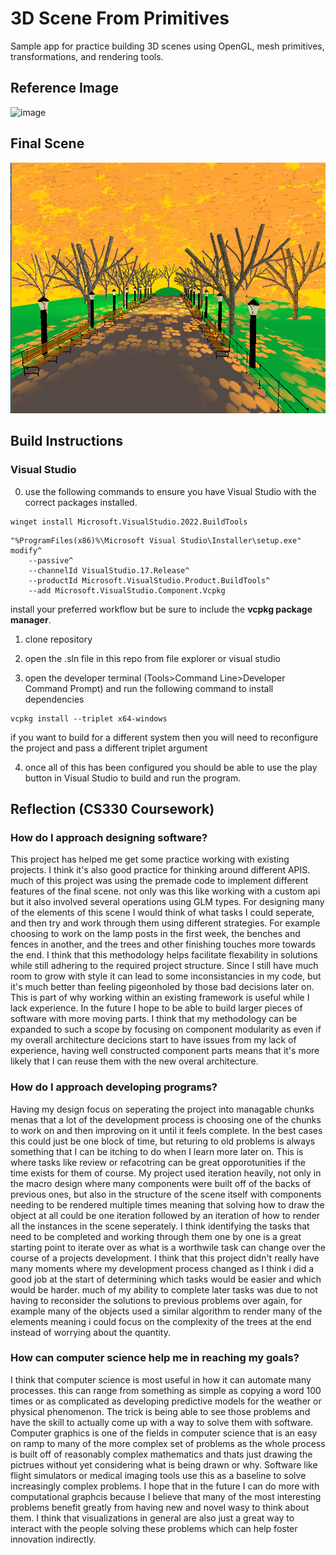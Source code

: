 # 3D Scene From Primitives 
Sample app for practice building 3D scenes using OpenGL, mesh primitives, transformations, and rendering tools.

## Reference Image

![image](./Project%20target%20image.png)

## Final Scene

![image](./Screenshot%202024-12-18%20212013.png)

## Build Instructions

### Visual Studio 

 0. use the following commands to ensure you have Visual Studio with the correct packages installed.

 ```
 winget install Microsoft.VisualStudio.2022.BuildTools 
 ```
 ```
 "%ProgramFiles(x86)%\Microsoft Visual Studio\Installer\setup.exe" modify^
     --passive^
     --channelId VisualStudio.17.Release^
     --productId Microsoft.VisualStudio.Product.BuildTools^
     --add Microsoft.VisualStudio.Component.Vcpkg
 ```
 install your preferred workflow but be sure to include the **vcpkg package manager**.

 1. clone repository

 2. open the .sln file in this repo from file explorer or visual studio

 3. open the developer terminal (Tools>Command Line>Developer Command Prompt) and run the following command to install dependencies
 
 ```
 vcpkg install --triplet x64-windows
 ```
 if you want to build for a different system then you will need to reconfigure the project and pass a different triplet argument

  4. once all of this has been configured you should be able to use the play button in Visual Studio to build and run the program.

## Reflection (CS330 Coursework)

### How do I approach designing software?

This project has helped me get some practice working with existing projects. I think it's also good practice for thinking around different APIS. much of this project was using the premade code to implement different features of the final scene. not only was this like working with a custom api but it also involved several operations using GLM types.
For designing many of the elements of this scene I would think of what tasks I could seperate, and then try and work through them using different strategies. For example choosing to work on the lamp posts in the first week, the benches and fences in another, and the trees and other finishing touches more towards the end. I think that this methodology helps facilitate flexability in solutions while still adhering to the required project structure. Since I still have much room to grow with style it can lead to some inconsistancies in my code, but it's much better than feeling pigeonholed by those bad decisions later on. This is part of why working within an existing framework is useful while I lack experience.
In the future I hope to be able to build larger pieces of software with more moving parts. I think that my methodology can be expanded to such a scope by focusing on component modularity as even if my overall architecture decicions start to have issues from my lack of experience, having well constructed component parts means that it's more likely that I can reuse them with the new overal architecture.

### How do I approach developing programs?

Having my design focus on seperating the project into managable chunks menas that a lot of the development process is choosing one of the chunks to work on and then improving on it until it feels complete. In the best cases this could just be one block of time, but returing to old problems is always something that I can be itching to do when I learn more later on. This is where tasks like review or refacotring can be great opporotunities if the time exists for them of course.
My project used iteration heavily, not only in the macro design where many components were built off of the backs of previous ones, but also in the structure of the scene itself with components needing to be rendered multiple times meaning that solving how to draw the object at all could be one iteration followed by an iteration of how to render all the instances in the scene seperately. I think identifying the tasks that need to be completed and working through them one by one is a great starting point to iterate over as what is a worthwile task can change over the course of a projects development.
I think that this project didn't really have many moments where my development process changed as I think i did a good job at the start of determining which tasks would be easier and which would be harder. much of my ability to complete later tasks was due to not having to reconsider the solutions to previous problems over again, for example many of the objects used a similar algorithm to render many of the elements meaning i could focus on the complexity of the trees at the end instead of worrying about the quantity.

### How can computer science help me in reaching my goals? 

I think that computer science is most useful in how it can automate many processes. this can range from something as simple as copying a word 100 times or as complicated as developing predictive models for the weather or physical phenomenon. The trick is being able to see those problems and have the skill to actually come up with a way to solve them with software.
Computer graphics is one of the fields in computer science that is an easy on ramp to many of the more complex set of problems as the whole process is built off of reasonably complex mathematics and thats just drawing the pictrues without yet considering what is being drawn or why. Software like flight simulators or medical imaging tools use this as a baseline to solve increasingly complex problems.
I hope that in the future I can do more with computational graphcis because I believe that many of the most interesting problems benefit greatly from having new and novel wasy to think about them. I think that visualizations in general are also just a great way to interact with the people solving these problems which can help foster innovation indirectly.

